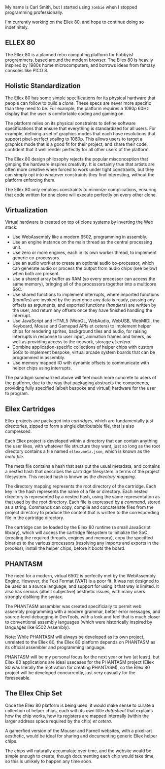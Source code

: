 My name is Carl Smith, but I started using `7ombie` when I stopped programming professionally.

I'm currently working on the Ellex 80, and hope to continue doing so indefinitely.

ELLEX 80
--------

The Ellex 80 is a planned retro computing platform for hobbyist programmers, based around the modern browser. The
Ellex 80 is heavily inspired by 1980s home microcomputers, and borrows ideas from fantasy consoles like PICO 8.

Holistic Standardization
------------------------

The Ellex 80 has some simple specifications for its physical hardware that people can follow to build a *clone*.
These specs are never more specific than they need to be. For example, the platform requires a 1080p 60Hz display
that the user is comfortable coding and gaming on.

The platform relies on its physical constraints to define software specifications that ensure that everything is
standardized for all users. For example, defining a set of graphics modes that each have resolutions that support
pixel-perfect scaling to 1080p. This allows users to target a graphics mode that is a good fit for their project,
and share their code, confident that it well render perfectly for all other users of the platform.

The Ellex 80 design philosophy rejects the popular misconception that gimping the hardware inspires creativity. It
is certainly true that artists are often more creative when forced to work under tight constraints, but they can
simply opt into whatever constraints they find interesting, without the platform enforcing them.

The Ellex 80 only employs constraints to minimize complications, ensuring that code written for one clone will
execute perfectly on every other clone.

Virtualization
--------------

Virtual hardware is created on top of clone systems by inverting the Web stack:

+ Use WebAssembly like a modern 6502, programming in assembly.
+ Use an engine instance on the main thread as the central processing unit.
+ Use zero or more engines, each in its own worker thread, to implement generic co-processors.
+ Use an audio worklet to create an optional audio co-processor, which can generate audio or process the output
  from audio chips (see below) when both are present.
+ Use a shared array buffer as RAM (so every processor can access the same memory), bringing all of the processors
  together into a multicore SoC.
+ Use shared functions to implement interrupts, where imported functions (*handles*) are invoked by the user once
  any data is ready, passing any offsets as arguments, and exported functions (*handlers*) are written by the user,
  and return any offsets once they have finished handling the interrupt.
+ Use JavaScript and HTML5 (WebGL, WebAudio, WebUSB, WebMIDI, the Keyboard, Mouse and Gamepad APIs et cetera) to
  implement helper chips for rendering sprites, background tiles and audio, for raising interrupts in response to
  user input, animation frames and timers, as well as providing access to the network, storage *et cetera*.
+ Combine application-specific collections of helper chips with custom SoCs to implement bespoke, virtual arcade
  system boards that can be programmed in assembly.
+ Use memory mapped IO with dynamic offsets to communicate with helper chips using interrupts.

The paradigm summarized above will feel much more concrete to users of the platform, due to the way that packaging
abstracts the components, providing fully specified (albeit bespoke and virtual) hardware for the user to program.

Ellex Cartridges
----------------

Ellex projects are packaged into *cartridges*, which are fundamentally just directories, zipped to form a single
distributable file, that is also compressed.

Each Ellex project is developed within a directory that can contain anything the user likes, with whatever file
structure they want, just so long as the root directory contains a file named `ellex.meta.json`, which is known
as the *meta file*.

The meta file contains a hash that sets out the usual metadata, and contains a nested hash that describes the
cartridge filesystem in terms of the project filesystem. This nested hash is known as the *directory mapping*.

The directory mapping represents the root directory of the cartridge. Each key in the hash represents the name of
a file or directory. Each nested directory is represented by a nested hash, using the same representation as that
used by the root directory. Each file is expressed by a *command*, stored as a string. Commands can copy, compile
and concatenate files from the project directory to produce the content that is written to the corresponding file
in the cartridge directory.

The cartridge can be loaded by the Ellex 80 runtime (a small JavaScript library), which will access the cartridge
filesystem to initialize the SoC (creating the required threads, engines and memory), copy the specified binaries
to the various processors (resolving any imports and exports in the process), install the helper chips, before it
boots the board.

PHANTASM
--------

The need for a modern, virtual 6502 is perfectly met by the WebAssembly Engine. However, the Text Format (WAT) is
a poor fit. It was not designed to be used as a source language, and support for using it that way is limited. It
also has serious (albeit subjective) aesthetic issues, with many users strongly disliking the syntax.

The PHANTASM assembler was created specificially to permit web assembly programming with a modern grammar, better
error messages, and source-level debugging in DevTools, with a look and feel that is much closer to conventional
assembly languages (which were historically inspired by languages like 6502 Assembly).

Note: While PHANTASM will always be developed as its own project, unrelated to the Ellex 80, the Ellex 80 platform
depends on PHANTASM as its official assembler and programming language.

PHANTASM will be my personal focus for the next year or two (at least), but Ellex 80 applications are ideal usecases
for the PHANTASM project (Ellex 80 was literally the motivation for creating PHANTASM), so the Ellex 80 project will
be developed concurrently, just very casually for the foreseeable.

The Ellex Chip Set
------------------

Once the Ellex 80 platform is being used, it would make sense to curate a collection of helper chips, each with its
own little *datasheet* that explains how the chip works, how its registers are mapped internally (within the larger
address space required by the chip) *et cetera*.

A gamerfied version of the Mouser and Farnell websites, with a pixel-art aesthetic, would be ideal for sharing and
documenting generic Ellex helper chips.

The chips will naturally accumulate over time, and the website would be simple enough to create, though documenting
each chip would take time, so this is unlikely to happen any time soon.
